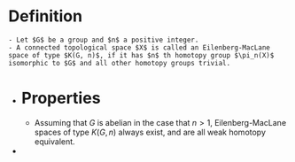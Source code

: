 # Definition
	- Let $G$ be a group and $n$ a positive integer.
	- A connected topological space $X$ is called an Eilenberg-MacLane space of type $K(G, n)$, if it has $n$ th homotopy group $\pi_n(X)$ isomorphic to $G$ and all other homotopy groups trivial.
- # Properties
	- Assuming that $G$ is abelian in the case that $n>1$, Eilenberg-MacLane spaces of type $K(G, n)$ always exist, and are all weak homotopy equivalent.
-